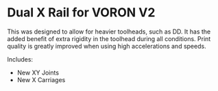 # Dual X Rail for VORON V2
This was designed to allow for heavier toolheads, such as DD. It has the added benefit of extra rigidity in the toolhead during all conditions. Print quality is greatly improved when using high accelerations and speeds.

Includes:
 - New XY Joints
 - New X Carriages

